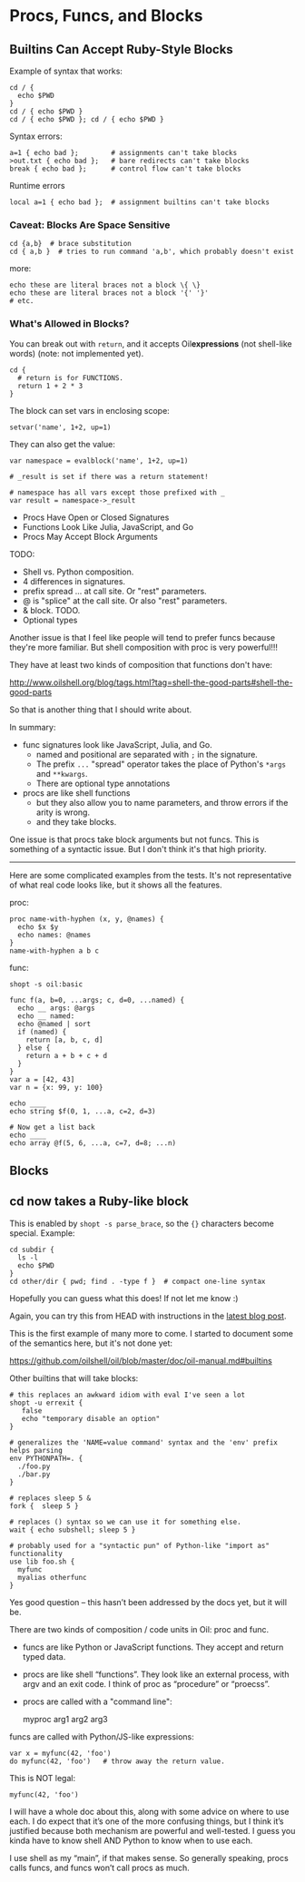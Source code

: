 Procs, Funcs, and Blocks
========================

## Builtins Can Accept Ruby-Style Blocks

Example of syntax that works:

```
cd / {
  echo $PWD
}
cd / { echo $PWD }
cd / { echo $PWD }; cd / { echo $PWD }
```

Syntax errors:

```
a=1 { echo bad };        # assignments can't take blocks
>out.txt { echo bad };   # bare redirects can't take blocks
break { echo bad };      # control flow can't take blocks
```

Runtime errors

```
local a=1 { echo bad };  # assignment builtins can't take blocks
```

### Caveat: Blocks Are Space Sensitive

```
cd {a,b}  # brace substitution
cd { a,b }  # tries to run command 'a,b', which probably doesn't exist
```

more:

```
echo these are literal braces not a block \{ \}
echo these are literal braces not a block '{' '}'
# etc.
```


### What's Allowed in Blocks?

You can break out with `return`, and it accepts Oil**expressions** (not
shell-like words) (note: not implemented yet).


```
cd {
  # return is for FUNCTIONS.
  return 1 + 2 * 3
}
```

The block can set vars in enclosing scope:

```
setvar('name', 1+2, up=1)
```

They can also get the value:

```
var namespace = evalblock('name', 1+2, up=1)

# _result is set if there was a return statement!

# namespace has all vars except those prefixed with _
var result = namespace->_result
```


* Procs Have Open or Closed Signatures
* Functions Look Like Julia, JavaScript, and Go
* Procs May Accept Block Arguments


TODO:

* Shell vs. Python composition.
* 4 differences in signatures.
* prefix spread ... at call site. Or "rest" parameters.
* @ is "splice" at the call site. Or also "rest" parameters.
* & block. TODO.
* Optional types

Another issue is that I feel like people will tend to prefer funcs because
they're more familiar. But shell composition with proc is very powerful!!!

They have at least two kinds of composition that functions don't have:

http://www.oilshell.org/blog/tags.html?tag=shell-the-good-parts#shell-the-good-parts

So that is another thing that I should write about.


In summary:

* func signatures look like JavaScript, Julia, and Go.
  * named and positional are separated with `;` in the signature.
  * The prefix `...` "spread" operator takes the place of Python's `*args` and `**kwargs`. 
  * There are optional type annotations
* procs are like shell functions
	* but they also allow you to name parameters, and throw errors if the arity
is wrong.
	* and they take blocks.

One issue is that procs take block arguments but not funcs.  This is something
of a syntactic issue.  But I don't think it's that high priority.

---

Here are some complicated examples from the tests.  It's not representative of what real code looks like, but it shows all the features.

proc:

```
proc name-with-hyphen (x, y, @names) {
  echo $x $y
  echo names: @names
}
name-with-hyphen a b c
```

func:

```
shopt -s oil:basic

func f(a, b=0, ...args; c, d=0, ...named) {
  echo __ args: @args
  echo __ named:
  echo @named | sort
  if (named) {
    return [a, b, c, d]
  } else {
    return a + b + c + d
  }
}
var a = [42, 43]
var n = {x: 99, y: 100}

echo ____
echo string $f(0, 1, ...a, c=2, d=3)

# Now get a list back
echo ____
echo array @f(5, 6, ...a, c=7, d=8; ...n)
```


## Blocks

## cd now takes a Ruby-like block

This is enabled by `shopt -s parse_brace`, so the `{}` characters become
special.  Example:

```
cd subdir { 
  ls -l
  echo $PWD
}
cd other/dir { pwd; find . -type f }  # compact one-line syntax
```

Hopefully you can guess what this does!  If not let me know :)

Again, you can try this from HEAD with instructions in the [latest blog
post](http://www.oilshell.org/blog/2019/08/22.html).

This is the first example of many more to come.  I started to document some of the semantics here, but it's not done yet:

https://github.com/oilshell/oil/blob/master/doc/oil-manual.md#builtins

Other builtins that will take blocks:

```
# this replaces an awkward idiom with eval I've seen a lot
shopt -u errexit {
   false
   echo "temporary disable an option"
} 

# generalizes the 'NAME=value command' syntax and the 'env' prefix helps parsing
env PYTHONPATH=. {
  ./foo.py
  ./bar.py
}

# replaces sleep 5 &
fork {  sleep 5 }

# replaces () syntax so we can use it for something else.
wait { echo subshell; sleep 5 }

# probably used for a "syntactic pun" of Python-like "import as" functionality
use lib foo.sh {
  myfunc
  myalias otherfunc
}
```


Yes good question – this hasn’t been addressed by the docs yet, but it will be.

There are two kinds of composition / code units in Oil: proc and func.

- funcs are like Python or JavaScript functions. They accept and return typed data.
- procs are like shell “functions”. They look like an external process, with
argv and an exit code. I think of proc as “procedure” or “proecss”.

- procs are called with a "command line":

    myproc arg1 arg2 arg3

funcs are called with Python/JS-like expressions:

    var x = myfunc(42, 'foo')
    do myfunc(42, 'foo')   # throw away the return value.

This is NOT legal:

    myfunc(42, 'foo')

I will have a whole doc about this, along with some advice on where to use
each. I do expect that it’s one of the more confusing things, but I think it’s
justified because both mechanism are powerful and well-tested. I guess you
kinda have to know shell AND Python to know when to use each.

I use shell as my “main”, if that makes sense. So generally speaking, procs
calls funcs, and funcs won’t call procs as much.

